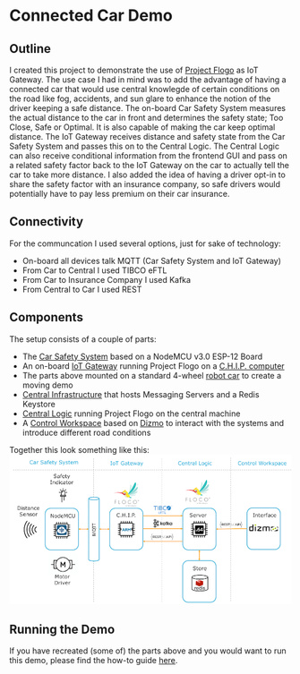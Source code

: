 # Connected Car Demo
## Outline
I created this project to demonstrate the use of [Project Flogo](http://flogo.io) as IoT Gateway.
The use case I had in mind was to add the advantage of having a connected car that would use central knowlegde of certain conditions on the road like fog, accidents, and sun glare to enhance the notion of the driver keeping a safe distance.
The on-board Car Safety System measures the actual distance to the car in front and determines the safety state; Too Close, Safe or Optimal. It is also capable of making the car keep optimal distance.
The IoT Gateway receives distance and safety state from the Car Safety System and passes this on to the Central Logic.
The Central Logic can also receive conditional information from the frontend GUI and pass on a related safety factor back to the IoT Gateway on the car to actually tell the car to take more distance.
I also added the idea of having a driver opt-in to share the safety factor with an insurance company, so safe drivers would potentially have to pay less premium on their car insurance.
## Connectivity
For the communcation I used several options, just for sake of technology:

 - On-board all devices talk MQTT (Car Safety System and IoT Gateway)
 - From Car to Central I used TIBCO eFTL
 - From Car to Insurance Company I used Kafka
 - From Central to Car I used REST

## Components
The setup consists of a couple of parts:

 - The [Car Safety System](car-safety-system/) based on a NodeMCU v3.0 ESP-12 Board
 - An on-board [IoT Gateway](iot-gateway/) running Project Flogo on a [C.H.I.P. computer](https://getchip.com/pages/chip)
 - The parts above mounted on a standard 4-wheel [robot car](robot-car) to create a moving demo
 - [Central Infrastructure](central-infra) that hosts Messaging Servers and a Redis Keystore
 - [Central Logic](central-logic/) running Project Flogo on the central machine
 - A [Control Workspace](workspace/) based on [Dizmo](https://www.dizmo.com/) to interact with the systems and introduce different road conditions

Together this look something like this:
![The complete setup](setup.png)

## Running the Demo
If you have recreated (some of) the parts above and you would want to run this demo, please find the how-to guide [here](running-the-demo/).
